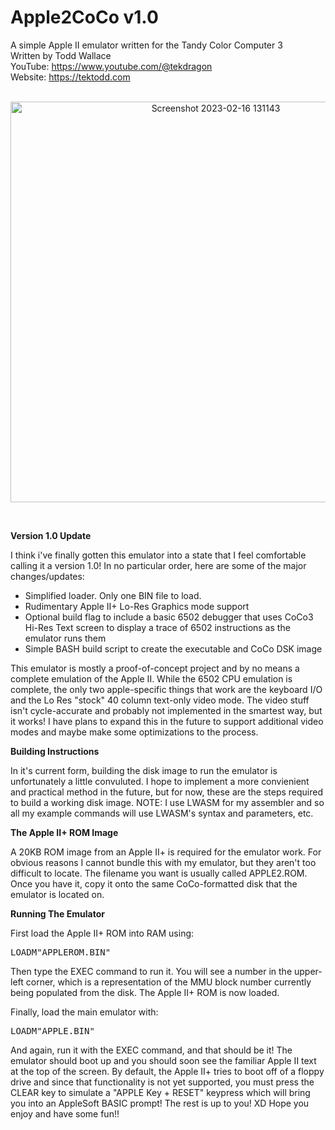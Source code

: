 # Apple2CoCo v1.0
A simple Apple II emulator written for the Tandy Color Computer 3<br>
Written by Todd Wallace
<br>
YouTube: https://www.youtube.com/@tekdragon  
Website: https://tektodd.com<br><br>
<p align="center"><img width="641" alt="Screenshot 2023-02-16 131143" src="https://user-images.githubusercontent.com/17234382/219452025-69a8fe24-284a-431e-b401-70d3daa60aec.png"></p>
<br>

**Version 1.0 Update**

I think i've finally gotten this emulator into a state that I feel comfortable calling it a version 1.0! In no particular order, here are some of the major changes/updates:
- Simplified loader. Only one BIN file to load.
- Rudimentary Apple II+ Lo-Res Graphics mode support
- Optional build flag to include a basic 6502 debugger that uses CoCo3 Hi-Res Text screen to display a trace of 6502 instructions as the emulator runs them
- Simple BASH build script to create the executable and CoCo DSK image

This emulator is mostly a proof-of-concept project and by no means a complete emulation of the Apple II. While the 6502 CPU emulation is complete, the only two apple-specific things that work are the keyboard I/O and the Lo Res "stock" 40 column text-only video mode. The video stuff isn't cycle-accurate and probably not implemented in the smartest way, but it works! I have plans to expand this in the future to support additional video modes and maybe make some optimizations to the process.

**Building Instructions**

In it's current form, building the disk image to run the emulator is
unfortunately a little convuluted. I hope to implement a more convienient and
practical method in the future, but for now, these are the steps required to
build a working disk image. NOTE: I use LWASM for my assembler and so all 
my example commands will use LWASM's syntax and parameters, etc. 

**The Apple II+ ROM Image**

A 20KB ROM image from an Apple II+ is required for the emulator work. For obvious reasons I cannot bundle this with my emulator, but they aren't too difficult to locate. The filename you want is usually called APPLE2.ROM. Once you have it, copy it onto the same CoCo-formatted disk that the emulator is located on.

**Running The Emulator**

First load the Apple II+ ROM into RAM using: <pre>LOADM"APPLEROM.BIN"</pre>Then type
the EXEC command to run it. You will see a number in the upper-left corner, which
is a representation of the MMU block number currently being populated from the disk. The Apple II+
ROM is now loaded.

Finally, load the main emulator with: <pre>LOADM"APPLE.BIN"</pre>And again, run it with the EXEC command,
and that should be it! The emulator should boot up and you should soon see the
familiar Apple II text at the top of the screen. By default, the Apple II+
tries to boot off of a floppy drive and since that functionality is not yet
supported, you must press the CLEAR key to simulate a "APPLE Key + RESET"
keypress which will bring you into an AppleSoft BASIC prompt! The rest is up
to you! XD Hope you enjoy and have some fun!!
